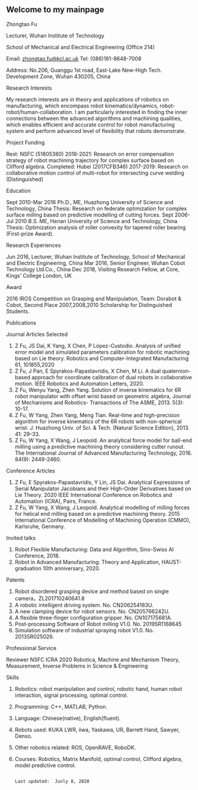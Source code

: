 ## Welcome to my mainpage

Zhongtao Fu

Lecturer, Wuhan Institute of Technology 

School of Mechanical and Electrical Engineering (Office 214)

Email: zhongtao.fu@kcl.ac.uk  Tel: (086)181-8648-7008 

Address: No.206, Guanggu 1st road, East-Lake New-High Tech. Development Zone, Wuhan 430205, China


Research Interests

My research interests are in theory and applications of robotics on manufacturing, which encompass robot kinematics/dynamics, robot-robot/human-collaboration. I am particularly interested in finding the inner connections between the advanced algorithms and machining qualities, which enables efficient and accurate control for robot manufacturing system and perform advanced level of flexibility that robots demonstrate.

Project Funding

Rest: NSFC (51805380) 2018-2021: Research on error compensation strategy of robot machining trajectory for complex surface based on Clifford algebra.
Completed: Hubei (2017CFB346) 2017-2019: Research on collaborative motion control of multi-robot for intersecting curve welding (Distinguished)

Education

Sept 2010-Mar 2016  Ph.D., ME, Huazhong University of Science and Technology, China
Thesis: Research on federate optimization for complex surface milling based on predictive modelling of cutting forces.
Sept 2006-Jul 2010  B.S. ME, Henan University of Science and Technology, China
Thesis: Optimization analysis of roller convexity for tapered roller bearing (First-prize Award).


Research Experiences

Jun 2016,  Lecturer, Wuhan Institute of Technology, School of Mechanical and Electric Engineering, China
Mar 2016,  Senior Engineer, Wuhan Cobot Technology Ltd.Co., China
Dec 2018, Visiting Research Fellow, at Core, Kings’ College London, UK

Award

2016 IROS Competition on Grasping and Manipulation, Team: Dorabot & Cobot, Second Place
2007,2008,2010  Scholarship for Distinguished Students.

Publications 

Journal Articles Selected

1.	Z Fu, JS Dai, K Yang, X Chen, P López-Custodio. Analysis of unified error model and simulated parameters calibration for robotic machining based on Lie theory. Robotics and Computer-Integrated Manufacturing 61, 101855,2020
2.	Z Fu, J Pan, E Spyrakos-Papastavridis, X Chen, M Li. A dual quaternion-based approach for coordinate calibration of dual robots in collaborative motion. IEEE Robotics and Automation Letters, 2020.
3.	Z Fu, Wenyu Yang, Zhen Yang. Solution of inverse kinematics for 6R robot manipulator with offset wrist based on geometric algebra, Journal of Mechanisms and Robotics- Transactions of The ASME, 2013. 5(3): 10-17.
4.	Z Fu, W Yang, Zhen Yang, Meng Tian. Real-time and high-precision algorithm for inverse kinematics of the 6R robots with non-spherical wrist. J. Huazhong Univ. of Sci. & Tech. (Natural Science Edition), 2013. 41: 29-33.
5.	Z Fu, W Yang, X Wang, J Leopold. An analytical force model for ball-end milling using a predictive machining theory considering cutter runout. The International Journal of Advanced Manufacturing Technology, 2016. 84(9): 2449-2460.

Conference  Articles

1.	Z Fu, E Spyrakos-Papastavridis, Y Lin, JS Dai. Analytical Expressions of Serial Manipulator Jacobians and their High-Order Derivatives based on Lie Theory. 2020 IEEE International Conference on Robotics and Automation (ICRA), Pairs, France.
2.	Z Fu, W Yang, X Wang, J Leopold. Analytical modelling of milling forces for helical end milling based on a predictive machining theory. 2015 International Conference of Modelling of Machining Operation (CMMO), Karlsruhe, Germany.

Invited talks
1.	Robot Flexible Manufacturing: Data and Algorithm, Sino-Swiss AI Conference, 2018.
2.	Robot in Advanced Manufacturing: Theory and Application, HAUST-graduation 10th anniversary, 2020.

Patents
1.	Robot disordered grasping device and method based on single camera，ZL201710240641.8
2.	A robotic intelligent driving system. No. CN206254183U.
3.	A new clamping device for robot sensors. No. CN205766242U.
4.	A flexible three-finger configuration gripper. No. CN107175681A.
5.	Post-processing Software of Robot milling V1.0. No. 2019SR1168645
6.	Simulation software of industrial spraying robot V1.0. No. 2013SR025026.

Professional Service

Reviewer
NSFC 
ICRA 2020
Robotica, Machine and Mechanism Theory, Measurement, Inverse Problems in Science & Engineering

Skills
1.	Robotics: robot manipulation and control, robotic hand, human robot interaction, signal processing, optimal control.
2.	Programming: C++, MATLAB, Python.
3.	Language: Chinese(native), English(fluent).
4.	Robots used: KUKA LWR, iiwa, Yaskawa, UR, Barrett Hand, Sawyer, Denso.
5.	Other robotics related: ROS, OpenRAVE, RoboDK.
6.	Courses: Robotics, Matrix Manifold, optimal control, Clifford algebra, model predictive control.

                                                                                     Last updated:  Junly 8, 2020
